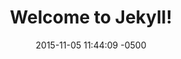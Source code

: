 ---
layout: post
title:  "Welcome to Jekyll!"
date:   2015-11-05 11:44:09 -0500
categories: jekyll update
---